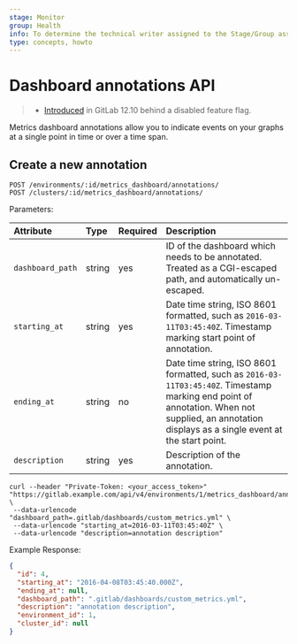 ```yaml
---
stage: Monitor
group: Health
info: To determine the technical writer assigned to the Stage/Group associated with this page, see https://about.gitlab.com/handbook/engineering/ux/technical-writing/#assignments
type: concepts, howto
---
```


# Dashboard annotations API

> - [Introduced](https://gitlab.com/gitlab-org/gitlab/-/merge_requests/29089) in GitLab 12.10 behind a disabled feature flag.

Metrics dashboard annotations allow you to indicate events on your graphs at a single point in time or over a time span.

## Create a new annotation

```plaintext
POST /environments/:id/metrics_dashboard/annotations/
POST /clusters/:id/metrics_dashboard/annotations/
```

Parameters:

| Attribute      | Type           | Required | Description                                                                  |
|:---------------|:---------------|:---------|:-----------------------------------------------------------------------------|
| `dashboard_path` | string        | yes      | ID of the dashboard which needs to be annotated. Treated as a CGI-escaped path, and automatically un-escaped.  |
| `starting_at` | string        | yes      | Date time string, ISO 8601 formatted, such as `2016-03-11T03:45:40Z`. Timestamp marking start point of annotation.   |
| `ending_at` | string        | no      | Date time string, ISO 8601 formatted, such as `2016-03-11T03:45:40Z`. Timestamp marking end point of annotation. When not supplied, an annotation displays as a single event at the start point.  |
| `description` | string        | yes      | Description of the annotation.  |

```shell
curl --header "Private-Token: <your_access_token>" "https://gitlab.example.com/api/v4/environments/1/metrics_dashboard/annotations" \
 --data-urlencode "dashboard_path=.gitlab/dashboards/custom_metrics.yml" \
 --data-urlencode "starting_at=2016-03-11T03:45:40Z" \
 --data-urlencode "description=annotation description"
```

Example Response:

```json
{
  "id": 4,
  "starting_at": "2016-04-08T03:45:40.000Z",
  "ending_at": null,
  "dashboard_path": ".gitlab/dashboards/custom_metrics.yml",
  "description": "annotation description",
  "environment_id": 1,
  "cluster_id": null
}
```
